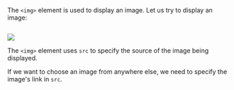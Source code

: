 The `<img>` element is used to display an image. Let us try to display an image:

<codeblock language="html" type="lesson">
<code>
<img src="https://ik.imagekit.io/d9mvewbju/Course/BigbinaryAcademy/download_d1dKbP6V8.avif?updatedAt=1719948686640">
</code>
</codeblock>

The `<img>` element uses `src` to
specify the source of the image
being displayed.

If we want to choose an image from
anywhere else,
we need to specify the image's link
in `src`.

